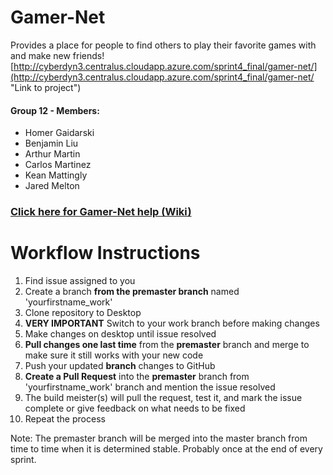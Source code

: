 # Gamer-Net
Provides a place for people to find others to play their favorite games with and make new friends!
[http://cyberdyn3.centralus.cloudapp.azure.com/sprint4_final/gamer-net/](http://cyberdyn3.centralus.cloudapp.azure.com/sprint4_final/gamer-net/ "Link to project")

#### Group 12 - Members:
- Homer Gaidarski
- Benjamin Liu
- Arthur Martin
- Carlos Martinez
- Kean Mattingly
- Jared Melton

### [Click here for Gamer-Net help (Wiki)](https://github.com/joemelt101/gamer-net/wiki)

# Workflow Instructions
1. Find issue assigned to you
2. Create a branch **from the premaster branch** named 'yourfirstname_work'
3. Clone repository to Desktop
4. **VERY IMPORTANT** Switch to your work branch before making changes
5. Make changes on desktop until issue resolved
6. **Pull changes one last time** from the **premaster** branch and merge to make sure it still works with your new code
7. Push your updated **branch** changes to GitHub
8. **Create a Pull Request** into the **premaster** branch from 'yourfirstname_work' branch and mention the issue resolved
9. The build meister(s) will pull the request, test it, and mark the issue complete or give feedback on what needs to be fixed
10. Repeat the process

Note: The premaster branch will be merged into the master branch from time to time when it is determined stable. Probably once at the end of every sprint.

